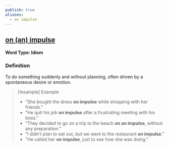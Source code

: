 ```yaml
---
publish: true
aliases:
  - on impulse
---
```


## [on (an) impulse](https://dictionary.cambridge.org/dictionary/english/on-(an)-impulse)

#### Word Type: Idiom

### Definition
To do something suddenly and without planning, often driven by a spontaneous desire or emotion.

> [!example] Example
> 
> - "She bought the dress **on impulse** while shopping with her friends."
> - "He quit his job **on impulse** after a frustrating meeting with his boss."
> - "They decided to go on a trip to the beach **on an impulse**, without any preparation."
> - "I didn't plan to eat out, but we went to the restaurant **on impulse**."
> - "He called her **on impulse**, just to see how she was doing."
